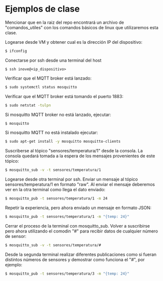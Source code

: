 # Ejemplos de clase

Mencionar que en la raiz del repo encontrará un archivo de "comandos_utiles" con los comandos básicos de linux que utilizaremos esta clase.

Logearse desde VM y obtener cual es la dirección IP del dispositivo:
```sh
$ ifconfig
```

Conectarse por ssh desde una terminal del host
```
$ ssh inove@<ip_dispositivo>
```

Verificar que el MQTT broker está lanzado:
```sh
$ sudo systemctl status mosquitto
```

Verificar que el MQTT broker está tomando el puerto 1883:
```sh
$ sudo netstat -tulpn
```

Si mosquitto MQTT broker no está lanzado, ejecutar:
```sh
$ mosquitto
```

Si mosquitto MQTT no está instalado ejecutar:
```sh
$ sudo apt-get install -y mosquitto mosquitto-clients
```

Suscriberse al tópico "sensores/temperatura/1" desde la consola. La consola quedará tomada a la espera de los mensajes provenientes de este tópico:
```sh
$ mosquitto_sub -v -t sensores/temperatura/1 
```

Logearse desde otra terminal por ssh. Enviar un mensaje al tópico sensores/temperatura/1  en formato "raw". Al enviar el mensaje deberemos ver en la otra terminal como llega el dato enviado:
```sh
$ mosquitto_pub -t sensores/temperatura/1 -m 24
```

Repetir la experiencia, pero ahora enviado un mensaje en formato JSON:
```sh
$ mosquitto_pub -t sensores/temperatura/1 -m "{temp: 24}"
```

Cerrar el proceso de la terminal con mosquitto_sub. Volver a suscribirse pero ahora utilizando el comodin "#" para recibir datos de cualquier número de sensor:
```sh
$ mosquitto_sub -v -t sensores/temperatura/#
```

Desde la segunda terminal realizar diferentes publicaciones como si fueran distintos números de sensores y demostrar como funciona el "#", por ejemplo:
```sh
$ mosquitto_pub -t sensores/temperatura/3 -m "{temp: 24}"
```
